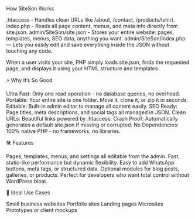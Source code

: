 How SiteSon Works

.htaccess - Handles clean URLs like /about, /contact, /products/tshirt.
index.php - Reads all page content, menus, and meta info directly from site.json.
admin/SiteSon/site.json - Stores your entire website: pages, templates, menus, SEO data, anything you want.
admin/SiteSon/index.php — Lets you easily edit and save everything inside the JSON without touching any code.

When a user visits your site, PHP simply loads site.json, finds the requested page, and displays it using your HTML structure and templates.

⚡ Why It’s So Good

Ultra Fast: Only one read operation - no database queries, no overhead.
Portable: Your entire site is one folder. Move it, clone it, or zip it in seconds.
Editable: Built-in admin editor to manage all content easily.
SEO Ready: Page titles, meta descriptions, and social tags all managed in JSON.
Clean URLs: Beautiful links powered by .htaccess.
Crash Proof: Automatically generates a default site.json if missing or corrupted.
No Dependencies: 100% native PHP - no frameworks, no libraries.

🛠️ Features

Pages, templates, menus, and settings all editable from the admin.
Fast, static-like performance but dynamic flexibility.
Easy to add WhatsApp buttons, meta tags, or structured data.
Optional modules for blog posts, galleries, or products.
Perfect for developers who want total control without WordPress bloat.

💼 Ideal Use Cases

Small business websites
Portfolio sites
Landing pages
Microsites
Prototypes or client mockups
